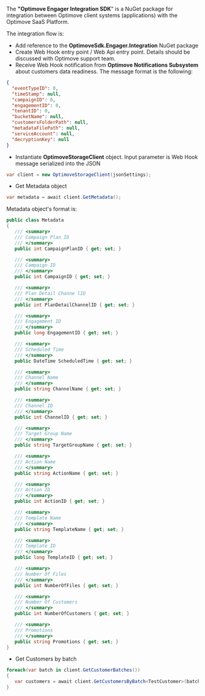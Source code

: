 The **"Optimove Engager Integration SDK**" is a NuGet package for integration between Optimove client systems (applications) with the Optimove SaaS Platform.

The integration flow is:
- Add reference to the **OptimoveSdk.Engager.Integration** NuGet package
- Create Web Hook entry point / Web Api entry point. Details should be discussed with Optimove support team.
- Receive Web Hook notification from **Optimove Notifications Subsystem** about customers data readiness.
  The message format is the following:
```json
{
  "eventTypeID": 0,
  "timeStamp": null,
  "campaignID": 0,
  "engagementID": 0,
  "tenantID": 0,
  "bucketName": null,
  "customersFolderPath": null,
  "metadataFilePath": null,
  "serviceAccount": null,
  "decryptionKey": null
}
```
- Instantiate **OptimoveStorageClient** object. Input parameter is Web Hook message serialized into the JSON
```csharp
var client = new OptimoveStorageClient(jsonSettings);
```
- Get Metadata object
```csharp
var metadata = await client.GetMetadata();
```
Metadata object's format is:
```csharp
public class Metadata
{
   /// <summary>
   /// Campaign Plan ID
   /// </summary>
   public int CampaignPlanID { get; set; }

   /// <summary>
   /// Campaign ID
   /// </summary>
   public int CampaignID { get; set; }

   /// <summary>
   /// Plan Detail Channe lID
   /// </summary>
   public int PlanDetailChannelID { get; set; }

   /// <summary>
   /// Engagement ID
   /// </summary>
   public long EngagementID { get; set; }

   /// <summary>
   /// Scheduled Time
   /// </summary>
   public DateTime ScheduledTime { get; set; }

   /// <summary>
   /// Channel Name
   /// </summary>
   public string ChannelName { get; set; }

   /// <summary>
   /// Channel ID
   /// </summary>
   public int ChannelID { get; set; }

   /// <summary>
   /// Target Group Name
   /// </summary>
   public string TargetGroupName { get; set; }

   /// <summary>
   /// Action Name
   /// </summary>
   public string ActionName { get; set; }

   /// <summary>
   /// Action ID
   /// </summary>
   public int ActionID { get; set; }

   /// <summary>
   /// Template Name
   /// </summary>
   public string TemplateName { get; set; }

   /// <summary>
   /// Template ID
   /// </summary>
   public long TemplateID { get; set; }

   /// <summary>
   /// Number Of Files
   /// </summary>
   public int NumberOfFiles { get; set; }

   /// <summary>
   /// Number Of Customers
   /// </summary>
   public int NumberOfCustomers { get; set; }

   /// <summary>
   /// Promotions
   /// </summary>
   public string Promotions { get; set; }
}
```
- Get Customers by batch
```csharp
foreach(var batch in client.GetCustomerBatches())
{
   var customers = await client.GetCustomersByBatch<TestCustomer>(batch);
}
```
